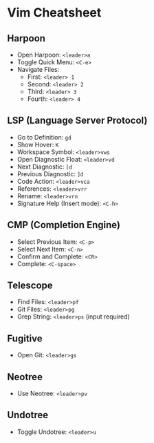 # Vim Cheatsheet

## Harpoon

- Open Harpoon: `<leader>a`
- Toggle Quick Menu: `<C-e>`
- Navigate Files:
  - First: `<leader> 1`
  - Second: `<leader> 2`
  - Third: `<leader> 3`
  - Fourth: `<leader> 4`

## LSP (Language Server Protocol)

- Go to Definition: `gd`
- Show Hover: `K`
- Workspace Symbol: `<leader>vws`
- Open Diagnostic Float: `<leader>vd`
- Next Diagnostic: `[d`
- Previous Diagnostic: `]d`
- Code Action: `<leader>vca`
- References: `<leader>vrr`
- Rename: `<leader>vrn`
- Signature Help (Insert mode): `<C-h>`

## CMP (Completion Engine)

- Select Previous Item: `<C-p>`
- Select Next Item: `<C-n>`
- Confirm and Complete: `<CR>`
- Complete: `<C-space>`

## Telescope

- Find Files: `<leader>pf`
- Git Files: `<leader>pg`
- Grep String: `<leader>ps` (input required)

## Fugitive

- Open Git: `<leader>gs`

## Neotree

- Use Neotree: `<leader>pv`

## Undotree

- Toggle Undotree: `<leader>u`
